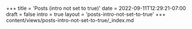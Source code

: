 +++
title = 'Posts (intro not set to true)'
date = 2022-09-11T12:29:21-07:00
draft = false
intro = true
layout = 'posts-intro-not-set-to-true'
+++
content/views/posts-intro-not-set-to-true/_index.md
